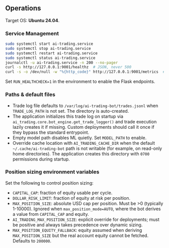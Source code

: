 ## Operations

Target OS: **Ubuntu 24.04**.

### Service Management

```bash
sudo systemctl start ai-trading.service
sudo systemctl stop ai-trading.service
sudo systemctl restart ai-trading.service
sudo systemctl status ai-trading.service
journalctl -u ai-trading.service -n 200 --no-pager
curl -s http://127.0.0.1:9001/healthz  # JSON, never 500
curl -s -o /dev/null -w "%{http_code}" http://127.0.0.1:9001/metrics  # 200 if enabled, else 501
```

Set `RUN_HEALTHCHECK=1` in the environment to enable the Flask endpoints.

### Paths & default files
- Trade log file defaults to `/var/log/ai-trading-bot/trades.jsonl` when `TRADE_LOG_PATH` is not set. The directory is auto-created.
- The application initializes this trade log on startup via `ai_trading.core.bot_engine.get_trade_logger()` and trade execution lazily creates it if missing. Custom deployments should call it once if they bypass the standard entrypoint.
- Empty model path disables ML quietly. Set `MODEL_PATH` to enable.
- Override cache location with `AI_TRADING_CACHE_DIR` when the default `~/.cache/ai-trading-bot`
  path is not writable (for example, on read-only home directories). The application
  creates this directory with `0700` permissions during startup.

### Position sizing environment variables
Set the following to control position sizing:

- `CAPITAL_CAP`: fraction of equity usable per cycle.
- `DOLLAR_RISK_LIMIT`: fraction of equity at risk per position.
- `MAX_POSITION_SIZE`: absolute USD cap per position. Must be >0 (typically 1-10000). Ignored when `max_position_mode=AUTO`, where the bot derives a value from `CAPITAL_CAP` and equity.
- `AI_TRADING_MAX_POSITION_SIZE`: explicit override for deployments; must be positive and always takes precedence over dynamic sizing.
- `MAX_POSITION_EQUITY_FALLBACK`: equity assumed when deriving `MAX_POSITION_SIZE` but the real account equity cannot be fetched. Defaults to `200000`.
